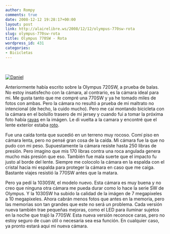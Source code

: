 ```yaml
---
author: Rompy
comments: true
date: 2008-12-12 19:28:17+00:00
layout: post
link: http://alairelibre.ws/2008/12/12/olympus-770sw-rota
slug: olympus-770sw-rota
title: Olympus 770SW - Rota
wordpress_id: 431
categories:
- Bicicletas
---
```


 

[![Daniel](http://alairelibre.ws/wp-content/uploads/2008/12/daniel-300x225.jpg)](http://alairelibre.ws/wp-content/uploads/2008/12/daniel.jpg)

Anteriormente había escrito sobre la Olympus 720SW, a prueba de balas. No estoy insatisfecho con la cámara, al contrario, es la cámara ideal para mi. Me gusta tanto que me compré una 770SW y ya he tomado miles de fotos con ambas. Pero la cámara no resultó a prueba de mi maltrato no intencional (de hecho, la cuido mucho). Pero me caí montando bicicleta con la cámara en el bolsillo trasero de mi jersey y cuando fui a tomar la próxima foto había [rayas](http://alairelibre.ws/wp-content/uploads/2008/12/lente-roto.jpg) en la imágen. Le di vuelta a la camara y encontré que el lente exteríor estaba [roto](http://alairelibre.ws/wp-content/uploads/2008/12/770-rota.jpg). 

Fue una caída tonta que sucedió en un terreno muy rocoso. Comí piso en cámara lenta, pero no pensé gran cosa de la caída. Mi cámara fue la que no pudo con mi peso. Supuestamente la cámara resiste hasta 250 libras de presión. Pero imagino que mis 170 libras contra una roca angulada genera mucho más presión que eso. También fue mala suerte que el impacto fu justo al borde del lente. Siempre me colocolo la cámara en la espalda con el cristal hacia mi espalda para proteger la cámara en caso que me caiga. Bastante viajes resistió la 770SW antes que la matara.

Pero ya pedí la 1030SW, el modelo nuevo. Esta cámara es muy buena y no creo que ninguna otra cámara me pueda durar como lo hace la serie SW de Olympus. Y la 1030SW ha subido la calidad de la imágen de 7 megapixeles a 10 megapixeles. Ahora cabrán menos fotos que antes en la memoria, pero las memorias son tan grandes que este no será un problema. Cada versión nueva también trae pequeñas mejoras, como el LED para iluminar sujetos en la noche que trajó la 770SW. Esta nueva versión reconoce caras, pero no estoy seguro de cuan útil o necesaria sea esa función. En cualquier caso, ya pronto estará aqui mi nueva cámara.
